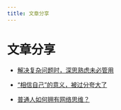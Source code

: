 ```yaml
---
title: 文章分享
---
```


# 文章分享

- [解决复杂问题时，深思熟虑未必管用](https://36kr.com/p/1362266224444548)

- [“相信自己”的意义，被过分夸大了](https://36kr.com/p/1365886033773957)

- [普通人如何拥有网络思维？](https://36kr.com/p/1429154432794240)
